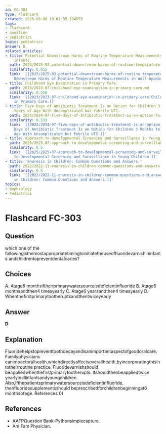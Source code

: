 ```yaml
---
id: FC-303
type: Flashcard
created: 2025-08-08 10:01:33.194553
tags:
- Flashcard
- question
- pediatrics
topic: pediatrics
answer: D
related_articles:
- title: Potential Downstream Harms of Routine Temperature Measurements in Well-Appearing
    Infants.
  path: 2025/2025-03-potential-downstream-harms-of-routine-temperature-measuremen.md
  similarity: 0.615
  link: '[[2025/2025-03-potential-downstream-harms-of-routine-temperature-measuremen|Potential
    Downstream Harms of Routine Temperature Measurements in Well-Appearing Infants.]]'
- title: Childhood Eye Examination in Primary Care.
  path: 2023/2023-07-childhood-eye-examination-in-primary-care.md
  similarity: 0.556
  link: '[[2023/2023-07-childhood-eye-examination-in-primary-care|Childhood Eye Examination
    in Primary Care.]]'
- title: Five Days of Antibiotic Treatment Is an Option for Children 3 Months to 5
    Years of Age With Uncomplicated but Febrile UTI.
  path: 2024/2024-07-five-days-of-antibiotic-treatment-is-an-option-for-children.md
  similarity: 0.533
  link: '[[2024/2024-07-five-days-of-antibiotic-treatment-is-an-option-for-children|Five
    Days of Antibiotic Treatment Is an Option for Children 3 Months to 5 Years of
    Age With Uncomplicated but Febrile UTI.]]'
- title: Approach to Developmental Screening and Surveillance in Young Children.
  path: 2025/2025-07-approach-to-developmental-screening-and-surveillance-in-youn.md
  similarity: 0.5
  link: '[[2025/2025-07-approach-to-developmental-screening-and-surveillance-in-youn|Approach
    to Developmental Screening and Surveillance in Young Children.]]'
- title: 'Enuresis in Children: Common Questions and Answers.'
  path: 2022/2022-11-enuresis-in-children-common-questions-and-answers.md
  similarity: 0.5
  link: '[[2022/2022-11-enuresis-in-children-common-questions-and-answers|Enuresis
    in Children: Common Questions and Answers.]]'
topics:
- Nephrology
- Pediatrics
---
```


# Flashcard FC-303

## Question

which one of the followingisthemostappropriatetimingtoinitiatetheuseoffluoridevarnishininfants andchildrentopreventdentalcaries?

## Choices

A. Atage6 monthsiftheirprimarywatersourceisdeficientinfluoride
B. Atage6 monthsandthen4 timesyearly
C. Atage6 yearsandthen4 timesyearly
D. Whenthefirstprimarytootheruptsandthentwiceyearly

## Answer

**D**

## Explanation

Fluoridehelpstopreventtoothdecayandisanimportantaspectofgoodoralcare. Familyphysicians canimpactoralhealth,whichdirectlyaffectsoverallhealth,byincorporatingthisintotheirroutine practice. Fluoridevarnishshould beappliedwhenthefirstprimarytootherupts. Itshouldthenbeappliedtwice yearlyinallinfantsandyoungchildren. Also,ifthepatientsprimarywatersourceisdeficientinfluoride, thenfluoridesupplementsshould beprescribedforchildrenbeginningat6 monthsofage. References 0)

## References

- AAFPQuestion Bank-Pythonsimplecapture.
- Am Fam Physician.

